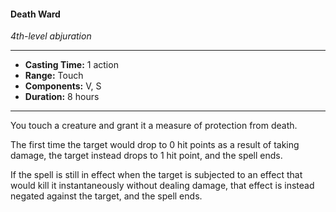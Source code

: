 #### Death Ward
*4th-level abjuration*
___
- **Casting Time:** 1 action
- **Range:** Touch
- **Components:** V, S
- **Duration:** 8 hours
---
You touch a creature and grant it a measure of protection from death.

The first time the target would drop to 0 hit points as a result of taking damage, the target instead drops to 1 hit point, and the spell ends.

If the spell is still in effect when the target is subjected to an effect that would kill it instantaneously without dealing damage, that effect is instead negated against the target, and the spell ends.